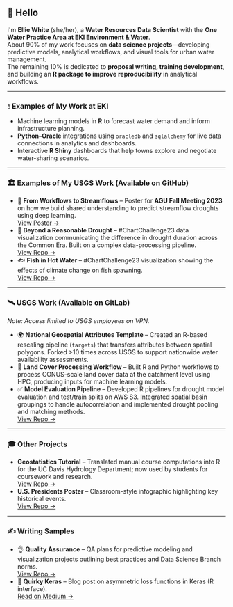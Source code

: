 ## 👋 Hello

I'm **Ellie White** (she/her), a **Water Resources Data Scientist** with the **One Water Practice Area at EKI Environment & Water**.  
About 90% of my work focuses on **data science projects**—developing predictive models, analytical workflows, and visual tools for urban water management.  
The remaining 10% is dedicated to **proposal writing, training development**, and building an **R package to improve reproducibility** in analytical workflows.  

---

### 💧 Examples of My Work at EKI
- Machine learning models in **R** to forecast water demand and inform infrastructure planning.  
- **Python–Oracle** integrations using `oracledb` and `sqlalchemy` for live data connections in analytics and dashboards.  
- Interactive **R Shiny** dashboards that help towns explore and negotiate water-sharing scenarios.  

---

### 🏛 Examples of My USGS Work (Available on GitHub)
- 🔮 **From Workflows to Streamflows** – Poster for **AGU Fall Meeting 2023** on how we build shared understanding to predict streamflow droughts using deep learning.  
  [View Poster →](https://github.com/elliewhite-usgs/dissemination/blob/main/agu_2023_drought_final.pdf)
- 🌊 **Beyond a Reasonable Drought** – #ChartChallenge23 data visualization communicating the difference in drought duration across the Common Era. Built on a complex data-processing pipeline.  
  [View Repo →](https://github.com/whiteellie/beyond-a-reasonable-drought)
- 🐟 **Fish in Hot Water** – #ChartChallenge23 visualization showing the effects of climate change on fish spawning.  
  [View Repo →](https://github.com/whiteellie/fish-in-hot-water)

---

### 🛰 USGS Work (Available on GitLab)  
*Note: Access limited to USGS employees on VPN.*

- 🌍 **National Geospatial Attributes Template** – Created an R-based rescaling pipeline (`targets`) that transfers attributes between spatial polygons. Forked >10 times across USGS to support nationwide water availability assessments.  
- 🏁 **Land Cover Processing Workflow** – Built R and Python workflows to process CONUS-scale land cover data at the catchment level using HPC, producing inputs for machine learning models.  
- ✅ **Model Evaluation Pipeline** – Developed R pipelines for drought model evaluation and test/train splits on AWS S3. Integrated spatial basin groupings to handle autocorrelation and implemented drought pooling and matching methods.  
  [View Repo →](https://code.usgs.gov/water/RegionalDroughtEarlyWarning/modeling/model-eval)

---

### 🎓 Other Projects
- **Geostatistics Tutorial** – Translated manual course computations into R for the UC Davis Hydrology Department; now used by students for coursework and research.  
  [View Repo →](https://github.com/whiteellie/geostatistics-tutorial)  
- **U.S. Presidents Poster** – Classroom-style infographic highlighting key historical events.  
  [View Repo →](https://github.com/whiteellie/us-presidents)

---

### ✍️ Writing Samples
- 👌 **Quality Assurance** – QA plans for predictive modeling and visualization projects outlining best practices and Data Science Branch norms.  
  [View Repo →](https://github.com/whiteellie/quality-assurance)
- 📔 **Quirky Keras** – Blog post on asymmetric loss functions in Keras (R interface).  
  [Read on Medium →](https://towardsdatascience.com/quirky-keras-custom-and-asymmetric-loss-functions-for-keras-in-r-a8b5271171fe)
  
